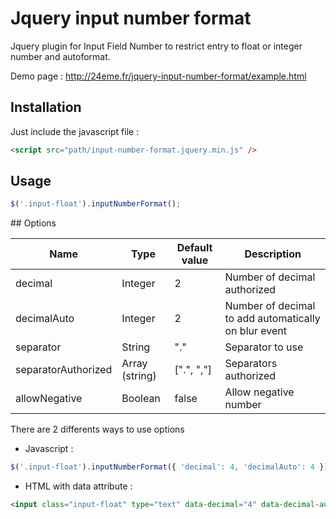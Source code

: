 # Jquery input number format

Jquery plugin for Input Field Number to restrict entry to float or integer number and autoformat.

Demo page : http://24eme.fr/jquery-input-number-format/example.html

## Installation

Just include the javascript file :

```html
<script src="path/input-number-format.jquery.min.js" />
```

## Usage

```javascript
$('.input-float').inputNumberFormat();
```

## Options

| Name                          | Type          | Default value | Description                                             |
| ----------------- | ------------- | ------------- | ------------------------------------------------------- |
| decimal | Integer       | 2             | Number of decimal authorized                         |
| decimalAuto | Integer       | 2             | Number of decimal to add automatically on blur event |
| separator | String        | "."           | Separator to use                                        |
| separatorAuthorized  | Array (string)| [".", ","]    | Separators authorized |
| allowNegative | Boolean        | false           | Allow negative number |

There are 2 differents ways to use options

* Javascript :

```javascript
$('.input-float').inputNumberFormat({ 'decimal': 4, 'decimalAuto': 4 });
```

* HTML with data attribute :

```html
<input class="input-float" type="text" data-decimal="4" data-decimal-auto="4" value="" />
```
